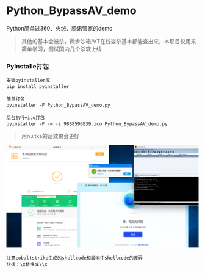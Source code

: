 # Python_BypassAV_demo

Python简单过360、火绒、腾讯管家的demo

> 其他的基本会被杀，微步沙箱/VT在线查杀基本都能查出来，本项目仅用来简单学习，测试国内几个杀软上线



### PyInstalle打包

```
安装pyinstaller库
pip install pyinstaller

简单打包
pyinstaller -F Python_BypassAV_demo.py

后台执行+ico打包
pyinstaller -F -w -i 98B8596E39.ico Python_BypassAV_demo.py
```

> 用nuitka的话效果会更好



![image-20230327171424455](https://raw.githubusercontent.com/beytagh001/blog-img/main/image-20230327171424455.png)

```
注意cobaltstrike生成的shellcode和脚本中shellcode的差异
快捷：\x替换成\\x
```

